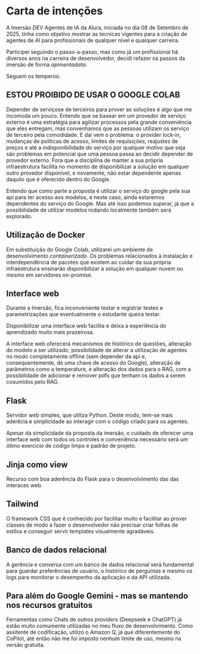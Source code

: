 # Carta de intenções

A Imersão DEV Agentes de IA da Alura, iniciada no dia 08 de Setembro de 2025, tinha como objetivo mostrar as tecnicas vigentes para a criação de agentes de AI para profissionais de qualquer nível e qualquer carreira.

Participei seguindo o passo-a-passo, mas como já um profissional há diversos anos na carreira de desenvolvedor, decidi refazer os passos da imersão de forma *apimentadata*.

Seguem os temperos:

## ESTOU PROIBIDO DE USAR O GOOGLE COLAB

Depender de serviçose de terceiros para prover as soluções é algo que me incomoda um pouco. Entendo que se basear em um provedor de serviço externo é uma estratégia para agilizar processos pela grande conveniência que eles entregam, mas convenhamos que as pessoas utilizam os serviço de terceiro pela comodidade. E daí vem o problema: o provider lock-in, mudanças de políticas de acesso, limites de requisições, reajustes de preços e até a indisponibilidade do serviço por qualquer motivo que seja são problemas em potencial que uma pessoa passa ao decidir depender de provedor externo. Fora que a disciplina de manter a sua própria infraestrutura facilita no momento de disponibilizar a solução em qualquer outro provedor disponível, e novamente, não estar dependente apenas daquilo que é oferecido dentro do Google.

Entendo que como parte a proposta é utilizar o serviço do google pela sua api para ter acesso aos modelos, e neste caso, ainda estaremos dependentes do serviço do Google. Mas até isso podemos superar, já que a possibilidade de utilizar modelos rodando localmente também será explorado.

## Utilização de Docker

Em substituição do Google Colab, utilizarei um ambiente de desenvolvimento *containerizado*. Os problemas relacionados à instalação e interdependência de pacotes que existem ao cuidar da sua própria infraestrutura ensinarão disponibilizar a solução em qualquer nuvem ou mesmo em servidores on-promise.

## Interface web

Durante a Imersão, fica inconveniente testar e registrar testes e parametrizações que eventualmente o estudante queira testar.

Disponibilizar uma interface web facilita e deixa a experiência do aprendizado muito mais prazeirosa.

A interface web oferecerá mecanismos de histórico de questões, alteração do modelo a ser utilizado, possibilidade de alterar a utilização de agentes no modo completamente offline (sem depender da api e, consequentemente, de uma chave de acesso do Google), alteração de parâmetros como a temperature, e alteração dos dados para o RAG, com a possibilidade de adicionar e remover pdfs que tenham os dados a serem cosumidos pelo RAG.

## Flask

Servidor web simples, que utiliza Python. Deste modo, tem-se mais aderêcia e simplicidade ao interagir com o código criado para os agentes.

Apesar da simplicidade da proposta da imersão, o cuidado de oferecer uma interface web com todos os controles e conveniência necessário será um ótimo exercício de código limpo e padrão de projeto.

## Jinja como view

Recurso com boa aderência do Flask para o desenvolvimento das das interaces web.

## Tailwind

O framework CSS que é conhecido por facilitar muito e facilitar ao prover classes de modo a fazer o desenvolvedor não precisar criar folhas de estilos e conseguir servir templates visualmente agradáveis.

## Banco de dados relacional

A gerência e conversa com um banco de dados relacional será fundamental para guardar preferências de usuário, o histórico de perguntas e mesmo os logs para monitorar o desempenho da aplicação e da API utilizada.

## Para além do Google Gemini - mas se mantendo nos recursos gratuitos

Ferramentas como Chats de outros providers (Deepseek e ChatGPT) já estão muito comumente utilizadas no meu fluxo de desenvolvimento. Como assitente de codificação, utilizo o Amazon Q, já que diferentemente do CoPilot, até então não me foi imposto nenhum limite de uso, mesmo na versão gratuita.
